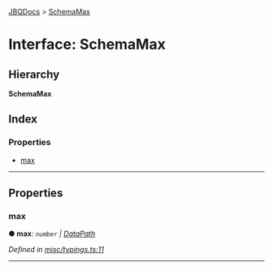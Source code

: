 [JBQDocs](../README.md) > [SchemaMax](../interfaces/schemamax.md)

# Interface: SchemaMax

## Hierarchy

**SchemaMax**

## Index

### Properties

* [max](schemamax.md#max)

---

## Properties

<a id="max"></a>

###  max

**● max**: *`number` \| [DataPath](datapath.md)*

*Defined in [misc/typings.ts:11](https://github.com/krnik/vjs-validator/blob/6195eeb/src/misc/typings.ts#L11)*

___

